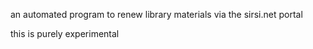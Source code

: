 an automated program to renew library materials via the sirsi.net portal

this is purely experimental
